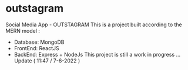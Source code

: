 # outstagram
Social Media App - OUTSTAGRAM
This is a project built according to the MERN model :
  - Database: MongoDB
  - FrontEnd: ReactJS
  - BackEnd: Express + NodeJs
 This project is still a work in progress ...
 Update ( 11:47 / 7-6-2022 )
